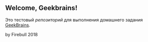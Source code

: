 ## Welcome, Geekbrains!
Это тестовый *репозиторий* для выполнения домашнего задания [GeekBrains](https://geekbrains.ru).

by Firebull 2018
